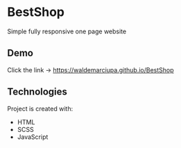 # BestShop

Simple fully responsive one page website 

## Demo
Click the link ->  https://waldemarciupa.github.io/BestShop

## Technologies
Project is created with:
* HTML
* SCSS
* JavaScript
